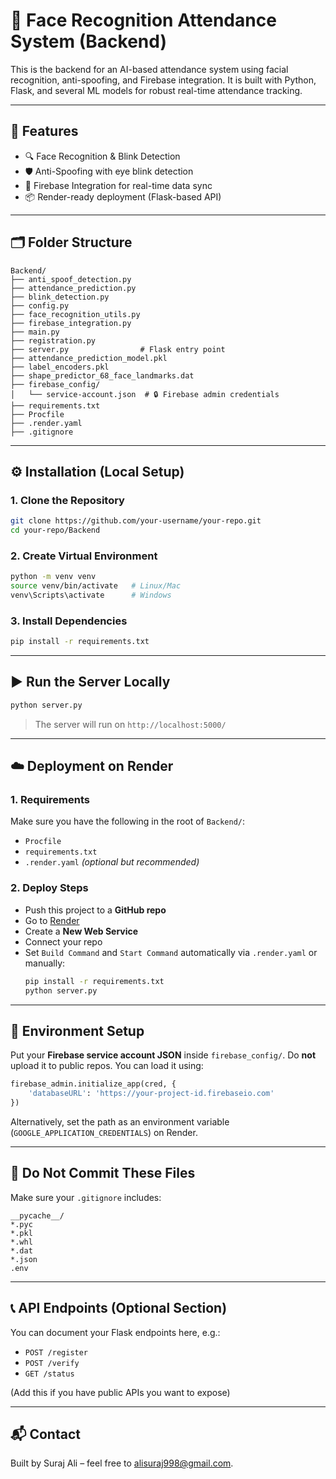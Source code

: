 # 🧠 Face Recognition Attendance System (Backend)

This is the backend for an AI-based attendance system using facial recognition, anti-spoofing, and Firebase integration. It is built with Python, Flask, and several ML models for robust real-time attendance tracking.

---

## 🚀 Features

- 🔍 Face Recognition & Blink Detection
- 🛡️ Anti-Spoofing with eye blink detection
- 🔐 Firebase Integration for real-time data sync
- 📦 Render-ready deployment (Flask-based API)

---

## 🗂️ Folder Structure

```
Backend/
├── anti_spoof_detection.py
├── attendance_prediction.py
├── blink_detection.py
├── config.py
├── face_recognition_utils.py
├── firebase_integration.py
├── main.py
├── registration.py
├── server.py                # Flask entry point
├── attendance_prediction_model.pkl
├── label_encoders.pkl
├── shape_predictor_68_face_landmarks.dat
├── firebase_config/
│   └── service-account.json  # 🔒 Firebase admin credentials
├── requirements.txt
├── Procfile
├── .render.yaml
├── .gitignore
```

---

## ⚙️ Installation (Local Setup)

### 1. Clone the Repository

```bash
git clone https://github.com/your-username/your-repo.git
cd your-repo/Backend
```

### 2. Create Virtual Environment

```bash
python -m venv venv
source venv/bin/activate   # Linux/Mac
venv\Scripts\activate      # Windows
```

### 3. Install Dependencies

```bash
pip install -r requirements.txt
```

---

## ▶️ Run the Server Locally

```bash
python server.py
```

> The server will run on `http://localhost:5000/`

---

## ☁️ Deployment on Render

### 1. Requirements

Make sure you have the following in the root of `Backend/`:
- `Procfile`
- `requirements.txt`
- `.render.yaml` *(optional but recommended)*

### 2. Deploy Steps

- Push this project to a **GitHub repo**
- Go to [Render](https://render.com)
- Create a **New Web Service**
- Connect your repo
- Set `Build Command` and `Start Command` automatically via `.render.yaml` or manually:
  ```bash
  pip install -r requirements.txt
  python server.py
  ```

---

## 🔐 Environment Setup

Put your **Firebase service account JSON** inside `firebase_config/`. Do **not** upload it to public repos. You can load it using:

```python
firebase_admin.initialize_app(cred, {
    'databaseURL': 'https://your-project-id.firebaseio.com'
})
```

Alternatively, set the path as an environment variable (`GOOGLE_APPLICATION_CREDENTIALS`) on Render.

---

## 🛑 Do Not Commit These Files

Make sure your `.gitignore` includes:

```gitignore
__pycache__/
*.pyc
*.pkl
*.whl
*.dat
*.json
.env
```

---

## 📞 API Endpoints (Optional Section)

You can document your Flask endpoints here, e.g.:

- `POST /register`
- `POST /verify`
- `GET /status`

(Add this if you have public APIs you want to expose)

---

## 📬 Contact

Built by Suraj Ali – feel free to alisuraj998@gmail.com.
